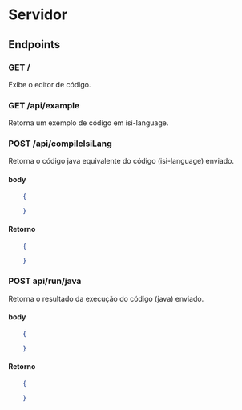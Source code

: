 # Servidor 

## Endpoints

### GET /
Exibe o editor de código.

### GET /api/example
Retorna um exemplo de código em isi-language.

### POST /api/compileIsiLang
Retorna o código java equivalente do código (isi-language) enviado.

#### body
```json
    {

    }
```

#### Retorno
```json
    {

    }
```


### POST api/run/java
Retorna o resultado da execução do código (java) enviado.

#### body
```json
    {

    }
```

#### Retorno
```json
    {

    }
```

